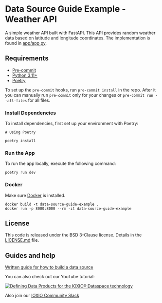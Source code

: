 # Data Source Guide Example - Weather API

A simple weather API built with FastAPI. This API provides random weather data based on latitude and longitude coordinates.
The implementation is found in [app/app.py](app/app.py).

## Requirements

- [Pre-commit](https://pre-commit.com/#install)
- [Python 3.11+](https://www.python.org/downloads/)
- [Poetry](https://python-poetry.org/docs/#installation)

To set up the `pre-commit` hooks, run `pre-commit install` in the repo. After it you can
manually run `pre-commit` only for your changes or `pre-commit run --all-files` for all
files.

### Install Dependencies

To install dependencies, first set up your environment with Poetry:

```shell
# Using Poetry

poetry install
```

### Run the App

To run the app locally, execute the following command:

```shell
poetry run dev
```

### Docker

Make sure [Docker](https://docs.docker.com/install/) is installed.

```shell
docker build -t data-source-guide-example .
docker run -p 8000:8000 --rm -it data-source-guide-example
```

## License

This code is released under the BSD 3-Clause license. Details in the
[LICENSE.md](./LICENSE.md) file.

## Guides and help

[Written guide for how to build a data source](https://docs.ioxio.dev/guides/building-a-data-source/)

You can also check out our YouTube tutorial:

[![Defining Data Products for the IOXIO® Dataspace technology
](https://img.youtube.com/vi/f-f6P_-8zoQ/0.jpg)](http://www.youtube.com/watch?v=f-f6P_-8zoQ)

Also join our [IOXIO Community Slack](https://slack.ioxio.com/)
